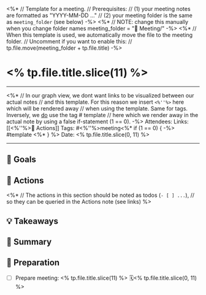<%* 
	// Template for a meeting.
	// Prerequisites: 
	//    (1) your meeting notes are formatted as "YYYY-MM-DD ..."
	//    (2) your meeting folder is the same as `meeting_folder` (see below)
-%>
<%*
	// NOTE: change this manually when you change folder names
	meeting_folder = "👥 Meeting/"
-%>
<%*
	// When this template is used, we automatically move the file to the meeting folder.
	// Uncomment if you want to enable this:
	// tp.file.move(meeting_folder + tp.file.title)
-%>
# <% tp.file.title.slice(11) %>

---

<%*
	// In our graph view, we dont want links to be visualized between our actual notes
	// and this template. For this reason we insert `<%''%>` here which will be rendered away 
	// when using the template. Same for tags. Inversely, we <u>do</u> use the tag # template
	// here which we render away in the actual note by using a false if-statement (1 == 0).
-%>
Attendees: 
Links: [[<%''%>🏃 Actions]]
Tags: #<%''%>meeting<%* if (1 == 0) { -%> #template <%* } %>
Date: <% tp.file.title.slice(0, 11) %>

---

## 🎯 Goals



## 🏃 Actions

<%*
	// The actions in this section should be noted as todos (`- [ ] ...`), 
	// so they can be queried in the Actions note (see links)
%>

## 💡 Takeaways



## 📝 Summary



## 🤔 Preparation

- [ ] Prepare meeting: <% tp.file.title.slice(11) %> 🗓<% tp.file.title.slice(0, 11) %>